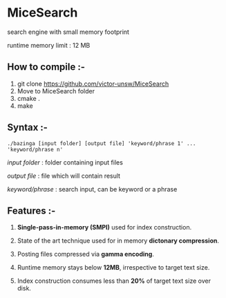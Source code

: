 # MiceSearch
search engine with small memory footprint

runtime memory limit : 12 MB


## How to compile :-
1. git clone https://github.com/victor-unsw/MiceSearch
2. Move to MiceSearch folder 
3. cmake .
4. make


## Syntax :-
```
./bazinga [input folder] [output file] 'keyword/phrase 1' ... 'keyword/phrase n'
```
*input folder*    : folder containing input files

*output file*     : file which will contain result

*keyword/phrase*  : search input, can be keyword or a phrase


## Features :-
1. **Single-pass-in-memory (SMPI)** used for index construction.

2. State of the art technique used for in memory **dictonary compression**.

3. Posting files compressed via **gamma encoding**.

4. Runtime memory stays below **12MB**, irrespective to target text size.

5. Index construction consumes less than **20%** of target text size over disk.
